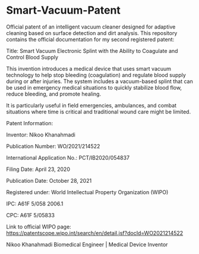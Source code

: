 # Smart-Vacuum-Patent
Official patent of an intelligent vacuum cleaner designed for adaptive cleaning based on surface detection and dirt analysis.
This repository contains the official documentation for my second registered patent:

Title: Smart Vacuum Electronic Splint with the Ability to Coagulate and Control Blood Supply

This invention introduces a medical device that uses smart vacuum technology to help stop bleeding (coagulation) and regulate blood supply during or after injuries. The system includes a vacuum-based splint that can be used in emergency medical situations to quickly stabilize blood flow, reduce bleeding, and promote healing.

It is particularly useful in field emergencies, ambulances, and combat situations where time is critical and traditional wound care might be limited.

Patent Information:

Inventor: Nikoo Khanahmadi

Publication Number: WO/2021/214522

International Application No.: PCT/IB2020/054837

Filing Date: April 23, 2020

Publication Date: October 28, 2021

Registered under: World Intellectual Property Organization (WIPO)

IPC: A61F 5/058 2006.1

CPC: A61F 5/05833

Link to official WIPO page:
https://patentscope.wipo.int/search/en/detail.jsf?docId=WO2021214522


Nikoo Khanahmadi
Biomedical Engineer | Medical Device Inventor

